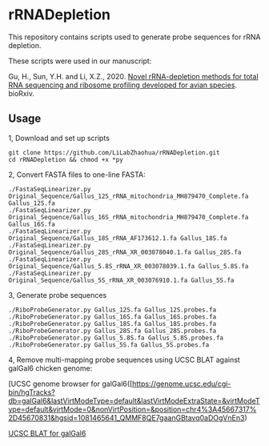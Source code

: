 # rRNADepletion

This repository contains scripts used to generate probe sequences for rRNA depletion.

These scripts were used in our manuscript:

Gu, H., Sun, Y.H. and Li, X.Z., 2020. [Novel rRNA-depletion methods for total RNA sequencing and ribosome profiling developed for avian species](https://www.biorxiv.org/content/10.1101/2020.09.19.294595v1.abstract). bioRxiv.

## Usage

1, Download and set up scripts

```
git clone https://github.com/LiLabZhaohua/rRNADepletion.git
cd rRNADepletion && chmod +x *py
```

2, Convert FASTA files to one-line FASTA:

```
./FastaSeqLinearizer.py Original_Sequence/Gallus_12S_rRNA_mitochondria_MH879470_Complete.fa Gallus_12S.fa
./FastaSeqLinearizer.py Original_Sequence/Gallus_16S_rRNA_mitochondria_MH879470_Complete.fa Gallus_16S.fa
./FastaSeqLinearizer.py Original_Sequence/Gallus_18S_rRNA_AF173612.1.fa Gallus_18S.fa
./FastaSeqLinearizer.py Original_Sequence/Gallus_28S_rRNA_XR_003078040.1.fa Gallus_28S.fa
./FastaSeqLinearizer.py Original_Sequence/Gallus_5.8S_rRNA_XR_003078039.1.fa Gallus_5.8S.fa
./FastaSeqLinearizer.py Original_Sequence/Gallus_5S_rRNA_XR_003076910.1.fa Gallus_5S.fa
```

3, Generate probe sequences

```
./RiboProbeGenerator.py Gallus_12S.fa Gallus_12S.probes.fa
./RiboProbeGenerator.py Gallus_16S.fa Gallus_16S.probes.fa
./RiboProbeGenerator.py Gallus_18S.fa Gallus_18S.probes.fa
./RiboProbeGenerator.py Gallus_28S.fa Gallus_28S.probes.fa
./RiboProbeGenerator.py Gallus_5.8S.fa Gallus_5.8S.probes.fa
./RiboProbeGenerator.py Gallus_5S.fa Gallus_5S.probes.fa
```

4, Remove multi-mapping probe sequences using UCSC BLAT against galGal6 chicken genome:

[UCSC genome browser for galGal6([https://genome.ucsc.edu/cgi-bin/hgTracks?db=galGal6&lastVirtModeType=default&lastVirtModeExtraState=&virtModeType=default&virtMode=0&nonVirtPosition=&position=chr4%3A45667317%2D45670831&hgsid=1081465641_QMMF8QE7gaanGBtavq0aDOgVnEn3)

[UCSC BLAT for galGal6](https://genome.ucsc.edu/cgi-bin/hgBlat?hgsid=1081465641_QMMF8QE7gaanGBtavq0aDOgVnEn3&command=start)
